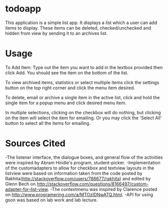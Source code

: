 todoapp
=======

This application is a simple list app. It displays a list which a user can add items to display. These items can be deleted, checked/unchecked and hidden from view by sending it to an archives list.

Usage
=========
To Add Item: Type out the item you want to add in the textbox provided then click Add. You should see the item on the bottom of the list.

To view archived items, statistics or select multiple items click the settings button on the top right corner and click the menu item desired.

To delete, email or archive a single item in the active list, click and hold the single item for a popup menu and click desired menu item.

In multiple selections, clicking on the checkbox will do nothing, but clicking on the item will select the item for emailing. Or you may click the 'Select All' button to select all the items for emailing.

Sources Cited
==========
-The listener interface, the dialogue boxes, and general flow of the activities were inspired by Abram Hindle's program, student-picker.
-Implementation of the customadapters to allow for checkbox and textview layouts in the listview were based on information taken from the code posted by Rakhita(http://stackoverflow.com/users/788677/rakhita) and edited by Glenn Bech on http://stackoverflow.com/questions/8166497/custom-adapter-for-list-view.
-The contextmenu was inspired by Clarence posted on http://www.programering.com/a/MTOzIDNwATQ.html.
-API for using gson was based on lab work and lab lecture.
